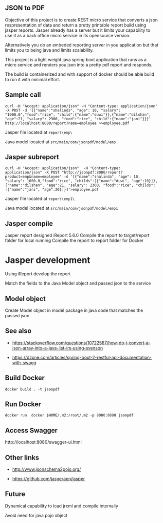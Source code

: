 ## JSON to PDF
Objective of this project is to create REST micro service that converts a json respresentation of data and return a pretty printable report build using jasper reports. Jasper already has a server but it limits your capability to use it as a back office micro service in its opensource version.

Alternatively you do an embeded reporting server in you application but that limits you to being java and limits scalability.

This project is a light weight java spring boot application that runs as a micro service and renders you json into a pretty pdf report and responds.

The build is containerized and with support of docker should be able build to run it with minimal effort.

## Sample call
`curl -H "Accept: application/json" -H "Content-type: application/json" -X POST -d '[{"name":"shalinda", "age": 10, "salary": "1000.0","food":"rice", "child":{"name":"duwi"}},{"name":"dilshan", "age":21, "salary": 2300, "food":"rice", "child":{"name":"jani"}}]' http://localhost:8080/report?name=employee >>employee.pdf`

Jasper file located at `report\emp\`

Java model located at `src/main/com/jsonpdf/model/emp`

## Jasper subreport
`curl -H "Accept: application/json"  -H "Content-type: application/json" -X POST "http://jsonpdf:8080/report?product=emp&name=employee" -d '[{"name":"shalinda", "age": 10, "salary": 1000.0,"food":"rice", "childs":[{"name":"duwi", "age":10}]},{"name":"dilshan", "age":21, "salary": 2300, "food":"rice", "childs":[{"name":"jani", "age":20}]}]'>employee.pdf`

Jasper file located at `report\emp1\`

Java model located at `src/main/com/jsonpdf/model/emp1`

## Jasper compile
Jasper report designed iReport 5.6.0
Compile the report to target/report folder for local running
Compile the report to report folder for Docker

# Jasper development
Using iReport develop the report

Match the fields to the Java Model object and passed json to the service 

## Model object
Create Model object in model package in java code that matches the passed json

## See also
 - https://stackoverflow.com/questions/10722587/how-do-i-convert-a-json-array-into-a-java-list-im-using-svenson
 
 - https://dzone.com/articles/spring-boot-2-restful-api-documentation-with-swagg

## Build Docker
`docker build . -t jsonpdf`

## Run Docker
`docker run  docker $HOME/.m2:/root/.m2 -p 8080:8080 jsonpdf`

## Access Swagger

http://localhost:8080/swagger-ui.html

## Other links
 - http://www.jsonschema2pojo.org/
 
 - https://github.com/jasperapp/jasper

## Future
Dynamical capability to load jrxml and compile internally

Avoid need for java pojo object
